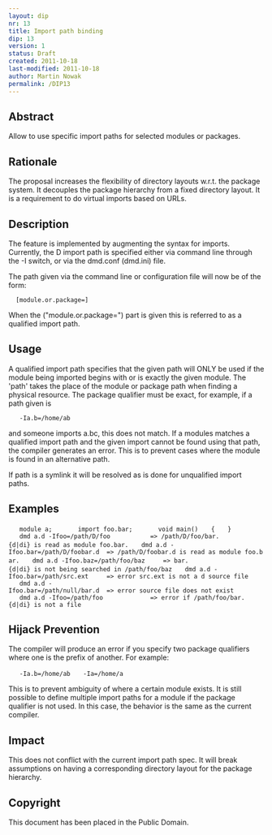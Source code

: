 ```yaml
---
layout: dip
nr: 13
title: Import path binding
dip: 13
version: 1
status: Draft
created: 2011-10-18
last-modified: 2011-10-18
author: Martin Nowak
permalink: /DIP13
---
```


Abstract
--------

Allow to use specific import paths for selected modules or packages.

Rationale
---------

The proposal increases the flexibility of directory layouts w.r.t. the
package system. It decouples the package hierarchy from a fixed
directory layout. It is a requirement to do virtual imports based on
URLs.

Description
-----------

The feature is implemented by augmenting the syntax for imports.
Currently, the D import path is specified either via command line
through the -I switch, or via the dmd.conf (dmd.ini) file.

The path given via the command line or configuration file will now be of
the form:

`  [module.or.package=]`<path>

When the ("module.or.package=") part is given this is referred to as a
qualified import path.

Usage
-----

A qualified import path specifies that the given path will ONLY be used
if the module being imported begins with or is exactly the given module.
The 'path' takes the place of the module or package path when finding a
physical resource. The package qualifier must be exact, for example, if
a path given is

`   -Ia.b=/home/ab`

and someone imports a.bc, this does not match. If a modules matches a
qualified import path and the given import cannot be found using that
path, the compiler generates an error. This is to prevent cases where
the module is found in an alternative path.

If path is a symlink it will be resolved as is done for unqualified
import paths.

Examples
--------

`   module a;`
`   `
`   import foo.bar;`
`   `
`   void main()`
`   {`
`   }`
`   `
`   dmd a.d -Ifoo=/path/D/foo           => /path/D/foo/bar.{d|di} is read as module foo.bar.`
`   dmd a.d -Ifoo.bar=/path/D/foobar.d  => /path/D/foobar.d is read as module foo.bar.`
`   dmd a.d -Ifoo.baz=/path/foo/baz     => bar.{d|di} is not being searched in /path/foo/baz`
`   dmd a.d -Ifoo.bar=/path/src.ext     => error src.ext is not a d source file`
`   dmd a.d -Ifoo.bar=/path/null/bar.d  => error source file does not exist`
`   dmd a.d -Ifoo=/path/foo             => error if /path/foo/bar.{d|di} is not a file`

Hijack Prevention
-----------------

The compiler will produce an error if you specify two package qualifiers
where one is the prefix of another. For example:

`   -Ia.b=/home/ab`
`   -Ia=/home/a`

This is to prevent ambiguity of where a certain module exists. It is
still possible to define multiple import paths for a module if the
package qualifier is not used. In this case, the behavior is the same as
the current compiler.

Impact
------

This does not conflict with the current import path spec. It will break
assumptions on having a corresponding directory layout for the package
hierarchy.

Copyright
---------

This document has been placed in the Public Domain.
